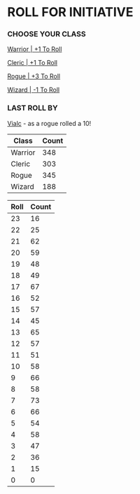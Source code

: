 # ROLL FOR INITIATIVE
### CHOOSE YOUR CLASS

[Warrior | +1 To Roll](https://github.com/benjaminsampica/benjaminsampica/issues/new?title=roll%7Cwarrior&body=Just+click+%27Submit+new+issue%27.)

[Cleric | +1 To Roll](https://github.com/benjaminsampica/benjaminsampica/issues/new?title=roll%7Ccleric&body=Just+click+%27Submit+new+issue%27.)

[Rogue | +3 To Roll](https://github.com/benjaminsampica/benjaminsampica/issues/new?title=roll%7Crogue&body=Just+click+%27Submit+new+issue%27.)

[Wizard | -1 To Roll](https://github.com/benjaminsampica/benjaminsampica/issues/new?title=roll%7Cwizard&body=Just+click+%27Submit+new+issue%27.)
### LAST ROLL BY
[Vialc](https://www.github.com/Vialc) - as a rogue rolled a 10!

|Class|Count|
|-|-|
|Warrior|348|
|Cleric|303|
|Rogue|345|
|Wizard|188|

|Roll|Count|
|-|-|
|23|16
|22|25
|21|62
|20|59
|19|48
|18|49
|17|67
|16|52
|15|57
|14|45
|13|65
|12|57
|11|51
|10|58
|9|66
|8|58
|7|73
|6|66
|5|54
|4|58
|3|47
|2|36
|1|15
|0|0

